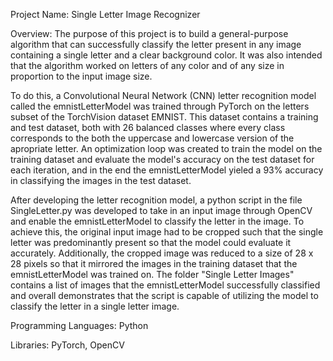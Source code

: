 Project Name: Single Letter Image Recognizer

Overview: The purpose of this project is to build a general-purpose algorithm that can successfully classify the letter present in any image containing a single letter and a clear background color. 
It was also intended that the algorithm worked on letters of any color and of any size in proportion to the input image size. 

To do this, a Convolutional Neural Network (CNN) letter recognition model called the emnistLetterModel was trained through PyTorch on the letters subset of the TorchVision dataset EMNIST. This dataset contains 
a training and test dataset, both with 26 balanced classes where every class corresponds to the both the uppercase and lowercase version of the apropriate letter. An optimization loop was created to train the 
model on the training dataset and evaluate the model's accuracy on the test dataset for each iteration, and in the end the emnistLetterModel yieled a 93% accuracy in classifying the images in the test dataset.

After developing the letter recognition model, a python script in the file SingleLetter.py was developed to take in an input image through OpenCV and enable the emnistLetterModel to classify the letter in the image. To achieve this, the original input image had to be cropped such that the single letter was predominantly present so that the model could evaluate it accurately. Additionally, the cropped image was reduced to a size of 28 x 28 pixels so that it mirrored the images in the training dataset that the emnistLetterModel was trained on. The folder "Single Letter Images" contains a list of images that the emnistLetterModel successfully classified and overall demonstrates that the script is capable of utilizing the model to classify the letter in a single letter image. 

Programming Languages: Python

Libraries: PyTorch, OpenCV
